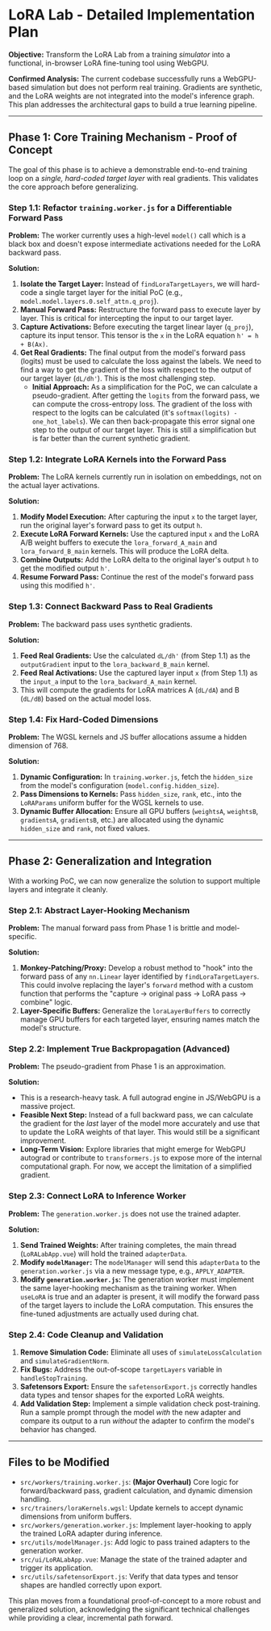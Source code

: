 # LoRA Lab - Detailed Implementation Plan

**Objective:** Transform the LoRA Lab from a training *simulator* into a functional, in-browser LoRA fine-tuning tool using WebGPU.

**Confirmed Analysis:** The current codebase successfully runs a WebGPU-based simulation but does not perform real training. Gradients are synthetic, and the LoRA weights are not integrated into the model's inference graph. This plan addresses the architectural gaps to build a true learning pipeline.

---

## Phase 1: Core Training Mechanism - Proof of Concept

The goal of this phase is to achieve a demonstrable end-to-end training loop on a *single, hard-coded target layer* with real gradients. This validates the core approach before generalizing.

### Step 1.1: Refactor `training.worker.js` for a Differentiable Forward Pass

**Problem:** The worker currently uses a high-level `model()` call which is a black box and doesn't expose intermediate activations needed for the LoRA backward pass.

**Solution:**
1.  **Isolate the Target Layer:** Instead of `findLoraTargetLayers`, we will hard-code a single target layer for the initial PoC (e.g., `model.model.layers.0.self_attn.q_proj`).
2.  **Manual Forward Pass:** Restructure the forward pass to execute layer by layer. This is critical for intercepting the input to our target layer.
3.  **Capture Activations:** Before executing the target linear layer (`q_proj`), capture its input tensor. This tensor is the `x` in the LoRA equation `h' = h + B(Ax)`.
4.  **Get Real Gradients:** The final output from the model's forward pass (logits) must be used to calculate the loss against the labels. We need to find a way to get the gradient of the loss with respect to the output of our target layer (`dL/dh'`). This is the most challenging step.
    *   **Initial Approach:** As a simplification for the PoC, we can calculate a pseudo-gradient. After getting the `logits` from the forward pass, we can compute the cross-entropy loss. The gradient of the loss with respect to the logits can be calculated (it's `softmax(logits) - one_hot_labels`). We can then back-propagate this error signal one step to the output of our target layer. This is still a simplification but is far better than the current synthetic gradient.

### Step 1.2: Integrate LoRA Kernels into the Forward Pass

**Problem:** The LoRA kernels currently run in isolation on embeddings, not on the actual layer activations.

**Solution:**
1.  **Modify Model Execution:** After capturing the input `x` to the target layer, run the original layer's forward pass to get its output `h`.
2.  **Execute LoRA Forward Kernels:** Use the captured input `x` and the LoRA A/B weight buffers to execute the `lora_forward_A_main` and `lora_forward_B_main` kernels. This will produce the LoRA delta.
3.  **Combine Outputs:** Add the LoRA delta to the original layer's output `h` to get the modified output `h'`.
4.  **Resume Forward Pass:** Continue the rest of the model's forward pass using this modified `h'`.

### Step 1.3: Connect Backward Pass to Real Gradients

**Problem:** The backward pass uses synthetic gradients.

**Solution:**
1.  **Feed Real Gradients:** Use the calculated `dL/dh'` (from Step 1.1) as the `outputGradient` input to the `lora_backward_B_main` kernel.
2.  **Feed Real Activations:** Use the captured layer input `x` (from Step 1.1) as the `input_a` input to the `lora_backward_A_main` kernel.
3.  This will compute the gradients for LoRA matrices A (`dL/dA`) and B (`dL/dB`) based on the actual model loss.

### Step 1.4: Fix Hard-Coded Dimensions

**Problem:** The WGSL kernels and JS buffer allocations assume a hidden dimension of 768.

**Solution:**
1.  **Dynamic Configuration:** In `training.worker.js`, fetch the `hidden_size` from the model's configuration (`model.config.hidden_size`).
2.  **Pass Dimensions to Kernels:** Pass `hidden_size`, `rank`, etc., into the `LoRAParams` uniform buffer for the WGSL kernels to use.
3.  **Dynamic Buffer Allocation:** Ensure all GPU buffers (`weightsA`, `weightsB`, `gradientsA`, `gradientsB`, etc.) are allocated using the dynamic `hidden_size` and `rank`, not fixed values.

---

## Phase 2: Generalization and Integration

With a working PoC, we can now generalize the solution to support multiple layers and integrate it cleanly.

### Step 2.1: Abstract Layer-Hooking Mechanism

**Problem:** The manual forward pass from Phase 1 is brittle and model-specific.

**Solution:**
1.  **Monkey-Patching/Proxy:** Develop a robust method to "hook" into the forward pass of any `nn.Linear` layer identified by `findLoraTargetLayers`. This could involve replacing the layer's `forward` method with a custom function that performs the "capture -> original pass -> LoRA pass -> combine" logic.
2.  **Layer-Specific Buffers:** Generalize the `loraLayerBuffers` to correctly manage GPU buffers for each targeted layer, ensuring names match the model's structure.

### Step 2.2: Implement True Backpropagation (Advanced)

**Problem:** The pseudo-gradient from Phase 1 is an approximation.

**Solution:**
*   This is a research-heavy task. A full autograd engine in JS/WebGPU is a massive project.
*   **Feasible Next Step:** Instead of a full backward pass, we can calculate the gradient for the *last* layer of the model more accurately and use that to update the LoRA weights of that layer. This would still be a significant improvement.
*   **Long-Term Vision:** Explore libraries that might emerge for WebGPU autograd or contribute to `transformers.js` to expose more of the internal computational graph. For now, we accept the limitation of a simplified gradient.

### Step 2.3: Connect LoRA to Inference Worker

**Problem:** The `generation.worker.js` does not use the trained adapter.

**Solution:**
1.  **Send Trained Weights:** After training completes, the main thread (`LoRALabApp.vue`) will hold the trained `adapterData`.
2.  **Modify `modelManager`:** The `modelManager` will send this `adapterData` to the `generation.worker.js` via a new message type, e.g., `APPLY_ADAPTER`.
3.  **Modify `generation.worker.js`:** The generation worker must implement the same layer-hooking mechanism as the training worker. When `useLoRA` is true and an adapter is present, it will modify the forward pass of the target layers to include the LoRA computation. This ensures the fine-tuned adjustments are actually used during chat.

### Step 2.4: Code Cleanup and Validation

1.  **Remove Simulation Code:** Eliminate all uses of `simulateLossCalculation` and `simulateGradientNorm`.
2.  **Fix Bugs:** Address the out-of-scope `targetLayers` variable in `handleStopTraining`.
3.  **Safetensors Export:** Ensure the `safetensorExport.js` correctly handles data types and tensor shapes for the exported LoRA weights.
4.  **Add Validation Step:** Implement a simple validation check post-training. Run a sample prompt through the model *with* the new adapter and compare its output to a run *without* the adapter to confirm the model's behavior has changed.

---

## Files to be Modified

*   `src/workers/training.worker.js`: **(Major Overhaul)** Core logic for forward/backward pass, gradient calculation, and dynamic dimension handling.
*   `src/trainers/loraKernels.wgsl`: Update kernels to accept dynamic dimensions from uniform buffers.
*   `src/workers/generation.worker.js`: Implement layer-hooking to apply the trained LoRA adapter during inference.
*   `src/utils/modelManager.js`: Add logic to pass trained adapters to the generation worker.
*   `src/ui/LoRALabApp.vue`: Manage the state of the trained adapter and trigger its application.
*   `src/utils/safetensorExport.js`: Verify that data types and tensor shapes are handled correctly upon export.

This plan moves from a foundational proof-of-concept to a more robust and generalized solution, acknowledging the significant technical challenges while providing a clear, incremental path forward. 